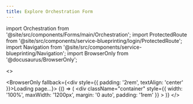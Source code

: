 ```yaml
---
title: Explore Orchestration Form
---
```


import Orchestration from '@site/src/components/Forms/main/Orchestration';
import ProtectedRoute from '@site/src/components/service-blueprinting/login/ProtectedRoute';
import Navigation from '@site/src/components/service-blueprinting/Navigation';
import BrowserOnly from '@docusaurus/BrowserOnly';

<>
<Navigation />

<BrowserOnly fallback={<div style={{ padding: '2rem', textAlign: 'center' }}>Loading page...</div>}>
  {() => (
    <ProtectedRoute>
      <div 
        className="container" 
        style={{ width: '100%', maxWidth: '1200px', margin: '0 auto', padding: '1rem' }}
      >
        <Orchestration />
      </div>
    </ProtectedRoute>
  )}
</BrowserOnly>
</>